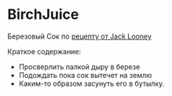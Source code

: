 # BirchJuice
Березовый Сок по [рецепту от Jack Looney](https://mrbans.ru/jacklooney1tv)

Краткое содержание:
- Просверлить палкой дыру в березе
- Подождать пока сок вытечет на землю
- Каким-то образом засунуть его в бутылку.
